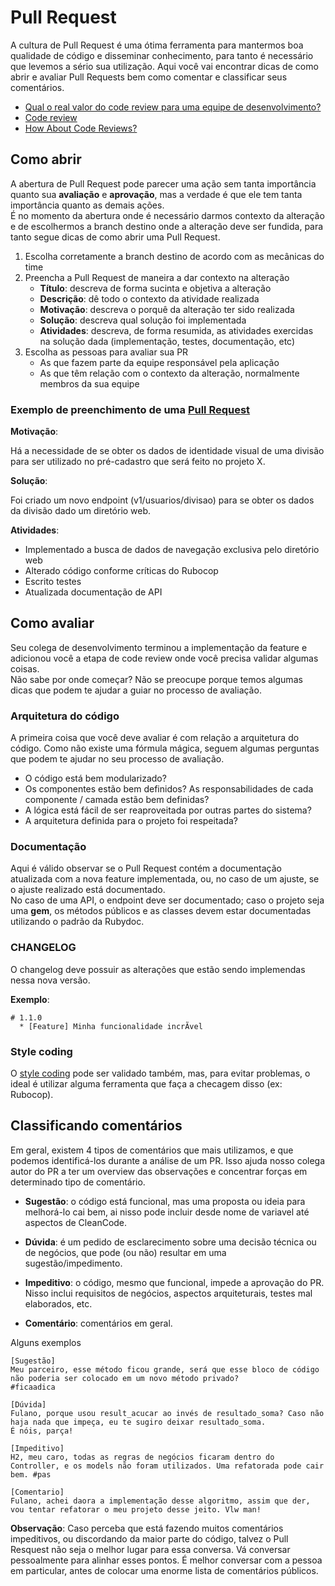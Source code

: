 # Pull Request #
A cultura de Pull Request é uma ótima ferramenta para mantermos boa qualidade de código e disseminar conhecimento, para tanto é necessário que levemos a sério sua utilização. Aqui você vai encontrar dicas de como abrir e avaliar Pull Requests bem como comentar e classificar seus comentários.

* [Qual o real valor do code review para uma equipe de desenvolvimento?](https://medium.com/trainingcenter/qual-o-real-valor-do-code-review-para-uma-equipe-de-desenvolvimento-f43f894c0a04)
* [Code review](https://en.wikipedia.org/wiki/Code_review)
* [How About Code Reviews?](https://slack.engineering/how-about-code-reviews-2695fb10d034)

## Como abrir ##
A abertura de Pull Request pode parecer uma ação sem tanta importância quanto sua **avaliação** e **aprovação**, mas a verdade é que ele tem tanta importância quanto as demais ações.  
É no momento da abertura onde é necessário darmos contexto da alteração e de escolhermos a branch destino onde a alteração deve ser fundida, para tanto segue dicas de como abrir uma Pull Request.

1. Escolha corretamente a branch destino de acordo com as mecânicas do time
2. Preencha a Pull Request de maneira a dar contexto na alteração
    * **Título**: descreva de forma sucinta e objetiva a alteração
    * **Descrição**: dê todo o contexto da atividade realizada
    * **Motivação**: descreva o porquê da alteração ter sido realizada
    * **Solução**: descreva qual solução foi implementada
    * **Atividades**: descreva, de forma resumida, as atividades exercidas na solução dada (implementação, testes, documentação, etc)
3. Escolha as pessoas para avaliar sua PR
    * As que fazem parte da equipe responsável pela aplicação
    * As que têm relação com o contexto da alteração, normalmente membros da sua equipe

### Exemplo de preenchimento de uma [Pull Request](https://bitbucket.org/vagas/empresas-service/pull-requests/120/feature-endpoint-divisao) ###

**Motivação**:

Há a necessidade de se obter os dados de identidade visual de uma divisão para ser utilizado no pré-cadastro que será feito no projeto X.

**Solução**:

Foi criado um novo endpoint (v1/usuarios/divisao) para se obter os dados da divisão dado um diretório web.

**Atividades**:

  * Implementado a busca de dados de navegação exclusiva pelo diretório web
  * Alterado código conforme críticas do Rubocop
  * Escrito testes
  * Atualizada documentação de API

## Como avaliar ##
Seu colega de desenvolvimento terminou a implementação da feature e adicionou você a etapa de code review onde você precisa validar algumas coisas.  
Não sabe por onde começar? Não se preocupe porque temos algumas dicas que podem te ajudar a guiar no processo de avaliação.

### Arquitetura do código ###
A primeira coisa que você deve avaliar é com relação a arquitetura do código. Como não existe uma fórmula mágica, seguem algumas perguntas que podem te ajudar no seu processo de avaliação.

* O código está bem modularizado?
* Os componentes estão bem definidos? As responsabilidades de cada componente / camada estão bem definidas?
* A lógica está fácil de ser reaproveitada por outras partes do sistema?
* A arquitetura definida para o projeto foi respeitada?

### Documentação ###
Aqui é válido observar se o Pull Request contém a documentação atualizada com a nova feature implementada, ou, no caso de um ajuste, se o ajuste realizado está documentado.  
No caso de uma API, o endpoint deve ser documentado; caso o projeto seja uma **gem**, os métodos públicos e as classes devem estar documentadas utilizando o padrão da Rubydoc.

### CHANGELOG ###
O changelog deve possuir as alterações que estão sendo implemendas nessa nova versão.

**Exemplo**:
```
# 1.1.0
  * [Feature] Minha funcionalidade incrÃ­vel
```

### Style coding ###
O [style coding](../topicos_tecnicos/STYLE_GUIDE_RUBY) pode ser validado também, mas, para evitar problemas, o ideal é utilizar alguma ferramenta que faça a checagem disso (ex: Rubocop).  

## Classificando comentários ##

Em geral, existem 4 tipos de comentários que mais utilizamos, e que podemos identificá-los durante a análise de um PR.
Isso ajuda nosso colega autor do PR a ter um overview das observações e concentrar forças em determinado tipo de comentário.

* **Sugestão**: o código está funcional, mas uma proposta ou ideia para melhorá-lo cai bem, ai nisso pode incluir desde nome de variavel até aspectos de CleanCode.

* **Dúvida**: é um pedido de esclarecimento sobre uma decisão técnica ou de negócios, que pode (ou não) resultar em uma sugestão/impedimento.

* **Impeditivo**: o código, mesmo que funcional, impede a aprovação do PR. Nisso inclui requisitos de negócios, aspectos arquiteturais, testes mal elaborados, etc.

* **Comentário**: comentários em geral.

Alguns exemplos

```
[Sugestão]
Meu parceiro, esse método ficou grande, será que esse bloco de código não poderia ser colocado em um novo método privado?
#ficaadica
```
 
```
[Dúvida]
Fulano, porque usou result_acucar ao invés de resultado_soma? Caso não haja nada que impeça, eu te sugiro deixar resultado_soma.
É nóis, parça!
```

```
[Impeditivo]
H2, meu caro, todas as regras de negócios ficaram dentro do Controller, e os models não foram utilizados. Uma refatorada pode cair bem. #pas
```

```
[Comentario]
Fulano, achei daora a implementação desse algoritmo, assim que der, vou tentar refatorar o meu projeto desse jeito. Vlw man!
```

**Observação**: Caso perceba que está fazendo muitos comentários impeditivos, ou discordando da maior parte do código, talvez o Pull Resquest não seja o melhor lugar para essa conversa. 
Vá conversar pessoalmente para alinhar esses pontos. É melhor conversar com a pessoa em particular, antes de colocar uma enorme lista de comentários públicos.
